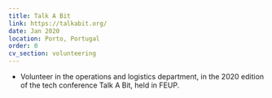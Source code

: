 ```yaml
---
title: Talk A Bit
link: https://talkabit.org/
date: Jan 2020
location: Porto, Portugal
order: 0
cv_section: volunteering
---
```

* Volunteer in the operations and logistics department, in the 2020 edition of the tech conference Talk A Bit, held in FEUP.